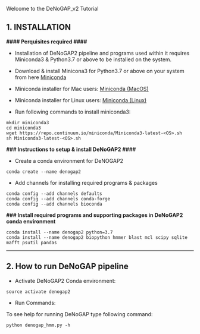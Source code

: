 Welcome to the DeNoGAP_v2 Tutorial

## **1. INSTALLATION**

**#### Perquisites required ####**

- Installation of DeNoGAP2 pipeline and programs used within it requires Miniconda3 & Python3.7 or above to be installed on the system.

- Download & install Minicona3 for Python3.7 or above on your system from here [Miniconda](https://conda.io/miniconda.html)

- Miniconda installer for Mac users: [Miniconda (MacOS)](https://repo.continuum.io/miniconda/Miniconda3-latest-MacOSX-x86_64.sh)

- Miniconda installer for Linux users: [Miniconda (Linux)](https://repo.continuum.io/miniconda/Miniconda3-latest-Linux-x86_64.sh)

- Run following commands to install miniconda3:

`mkdir miniconda3`<br>
`cd miniconda3`<br>
`wget https://repo.continuum.io/miniconda/Miniconda3-latest-<OS>.sh`<br>
`sh Miniconda3-latest-<OS>.sh`

**### Instructions to setup & install DeNoGAP2 ####**

- Create a conda environment for DeNOGAP2

`conda create --name denogap2`<br>

- Add channels for installing required programs & packages

`conda config --add channels defaults`<br>
`conda config --add channels conda-forge`<br>
`conda config --add channels bioconda`<br>

**### Install required programs and supporting packages in DeNoGAP2 conda environment**

`conda install --name denogap2 python=3.7`<br>
`conda install --name denogap2 biopython hmmer blast mcl scipy sqlite mafft psutil pandas`<br>

***

## **2. How to run DeNoGAP pipeline**

- Activate DeNoGAP2 Conda environment:

`source activate denogap2`<br>

- Run Commands:

To see help for running DeNoGAP type following command:

`python denogap_hmm.py -h`
